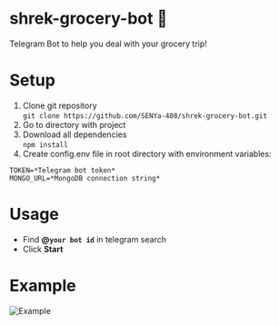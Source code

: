 # **shrek-grocery-bot :fork_and_knife:**

Telegram Bot to help you deal with your grocery trip!

# Setup
1. Clone git repository  
   `git clone https://github.com/SENYa-408/shrek-grocery-bot.git`
2. Go to directory with project
3. Download all dependencies  
   `npm install`
4. Create config.env file in root directory with environment variables:  
```
TOKEN=*Telegram bot token*
MONGO_URL=*MongoDB connection string*
```

# Usage
- Find **@`your bot id`** in telegram search
- Click **Start**

# Example
![Example](https://raw.githubusercontent.com/SENYa-408/shrek-grocery-bot/master/readme-imgs/example.gif)
